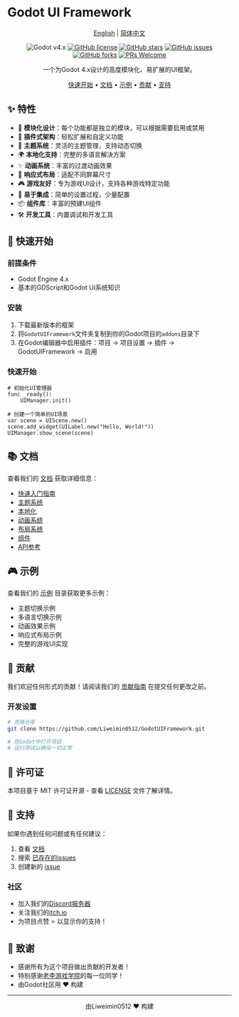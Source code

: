 # Godot UI Framework

<div align="center">

[English](README.md) | [简体中文](README_zh.md)

![Godot v4.x](https://img.shields.io/badge/Godot-v4.x-478cbf?logo=godot-engine&logoColor=white)
[![GitHub license](https://img.shields.io/github/license/Liweimin0512/GodotUIFramework)](LICENSE)
[![GitHub stars](https://img.shields.io/github/stars/Liweimin0512/GodotUIFramework)](https://github.com/Liweimin0512/GodotUIFramework/stargazers)
[![GitHub issues](https://img.shields.io/github/issues/Liweimin0512/GodotUIFramework)](https://github.com/Liweimin0512/GodotUIFramework/issues)
[![GitHub forks](https://img.shields.io/github/forks/Liweimin0512/GodotUIFramework)](https://github.com/Liweimin0512/GodotUIFramework/network)
[![PRs Welcome](https://img.shields.io/badge/PRs-welcome-brightgreen.svg)](CONTRIBUTING.md)

一个为Godot 4.x设计的高度模块化、易扩展的UI框架。

[快速开始](#快速开始) •
[文档](#文档) •
[示例](#示例) •
[贡献](CONTRIBUTING.md) •
[支持](#支持)

</div>

## ✨ 特性

- 🎯 **模块化设计**：每个功能都是独立的模块，可以根据需要启用或禁用
- 🔌 **插件式架构**：轻松扩展和自定义功能
- 🎨 **主题系统**：灵活的主题管理，支持动态切换
- 🌍 **本地化支持**：完整的多语言解决方案
- ✨ **动画系统**：丰富的过渡动画效果
- 📱 **响应式布局**：适配不同屏幕尺寸
- 🎮 **游戏友好**：专为游戏UI设计，支持各种游戏特定功能
- 🔧 **易于集成**：简单的设置过程，少量配置
- 📦 **组件库**：丰富的预建UI组件
- 🛠️ **开发工具**：内置调试和开发工具

## 🚀 快速开始

### 前提条件

- Godot Engine 4.x
- 基本的GDScript和Godot UI系统知识

### 安装

1. 下载最新版本的框架
2. 将`GodotUIFramework`文件夹复制到你的Godot项目的`addons`目录下
3. 在Godot编辑器中启用插件：项目 -> 项目设置 -> 插件 -> GodotUIFramework -> 启用

### 快速开始

```gdscript
# 初始化UI管理器
func _ready():
	UIManager.init()
	
# 创建一个简单的UI场景
var scene = UIScene.new()
scene.add_widget(UILabel.new("Hello, World!"))
UIManager.show_scene(scene)
```

## 📚 文档

查看我们的 [文档](docs/) 获取详细信息：

- [快速入门指南](docs/getting_started.md)
- [主题系统](docs/theme.md)
- [本地化](docs/localization.md)
- [动画系统](docs/transition.md)
- [布局系统](docs/layout.md)
- [组件](docs/widgets.md)
- [API参考](docs/api.md)

## 🎮 示例

查看我们的 [示例](examples/) 目录获取更多示例：

- 主题切换示例
- 多语言切换示例
- 动画效果示例
- 响应式布局示例
- 完整的游戏UI实现

## 🤝 贡献

我们欢迎任何形式的贡献！请阅读我们的 [贡献指南](CONTRIBUTING.md) 在提交任何更改之前。

### 开发设置

```bash
# 克隆仓库
git clone https://github.com/Liweimin0512/GodotUIFramework.git

# 在Godot中打开项目
# 运行测试以确保一切正常
```

## 📄 许可证

本项目基于 MIT 许可证开源 - 查看 [LICENSE](LICENSE) 文件了解详情。

## 💖 支持

如果你遇到任何问题或有任何建议：

1. 查看 [文档](docs/)
2. 搜索 [已存在的issues](https://github.com/Liweimin0512/GodotUIFramework/issues)
3. 创建新的 [issue](https://github.com/Liweimin0512/GodotUIFramework/issues/new)

### 社区

- 加入我们的[Discord服务器](https://discord.gg/97ux5TnY)
- 关注我们的[itch.io](https://godot-li.itch.io/)
- 为项目点赞 ⭐ 以显示你的支持！

## 🙏 致谢

- 感谢所有为这个项目做出贡献的开发者！
- 特别感谢[老李游戏学院](https://wx.zsxq.com/group/28885154818841)的每一位同学！
- 由Godot社区用 ❤️ 构建

---

<div align="center">
由Liweimin0512 ❤️ 构建
</div>
